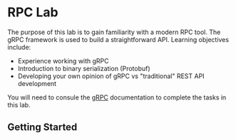 # RPC Lab

The purpose of this lab is to gain familiarity with a modern RPC tool. The gRPC
framework is used to build a straightforward API. Learning objectives include:

- Experience working with gRPC
- Introduction to binary serialization (Protobuf)
- Developing your own opinion of gRPC vs "traditional" REST API development

You will need to consule the [gRPC](https://grpc.io/docs/) documentation to
complete the tasks in this lab.

## Getting Started


